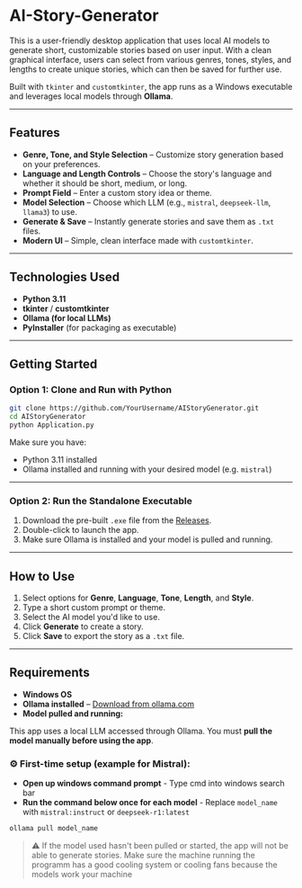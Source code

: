 # AI-Story-Generator

This is a user-friendly desktop application that uses local AI models to generate short, customizable stories based on user input. With a clean graphical interface, users can select from various genres, tones, styles, and lengths to create unique stories, which can then be saved for further use.

Built with `tkinter` and `customtkinter`, the app runs as a Windows executable and leverages local models through **Ollama**.

---

## Features

* **Genre, Tone, and Style Selection** – Customize story generation based on your preferences.
* **Language and Length Controls** – Choose the story's language and whether it should be short, medium, or long.
* **Prompt Field** – Enter a custom story idea or theme.
* **Model Selection** – Choose which LLM (e.g., `mistral`, `deepseek-llm`, `llama3`) to use.
* **Generate & Save** – Instantly generate stories and save them as `.txt` files.
* **Modern UI** – Simple, clean interface made with `customtkinter`.

---

## Technologies Used

* **Python 3.11**
* **tkinter** / **customtkinter**
* **Ollama (for local LLMs)**
* **PyInstaller** (for packaging as executable)

---

## Getting Started

### Option 1: Clone and Run with Python

```bash
git clone https://github.com/YourUsername/AIStoryGenerator.git
cd AIStoryGenerator
python Application.py
```

Make sure you have:

* Python 3.11 installed
* Ollama installed and running with your desired model (e.g. `mistral`)

---

### Option 2: Run the Standalone Executable

1. Download the pre-built `.exe` file from the [Releases](https://github.com/MikePerez2022/AI-Story-Generator/releases/tag/story-generator-v1).
2. Double-click to launch the app.
3. Make sure Ollama is installed and your model is pulled and running.

---

## How to Use

1. Select options for **Genre**, **Language**, **Tone**, **Length**, and **Style**.
2. Type a short custom prompt or theme.
3. Select the AI model you'd like to use.
4. Click **Generate** to create a story.
5. Click **Save** to export the story as a `.txt` file.

---

## Requirements

* **Windows OS**
* **Ollama installed** – [Download from ollama.com](https://ollama.com)
* **Model pulled and running:**

This app uses a local LLM accessed through Ollama. You must **pull the model manually before using the app**.

### ⚙️ First-time setup (example for Mistral):

* **Open up windows command prompt** - Type cmd into windows search bar
* **Run the command below once for each model** - Replace `model_name` with `mistral:instruct` or `deepseek-r1:latest`

```bash
ollama pull model_name
```

> ⚠️ If the model used hasn't been pulled or started, the app will not be able to generate stories.
> Make sure the machine running the programm has a good cooling system or cooling fans because the models work your machine
